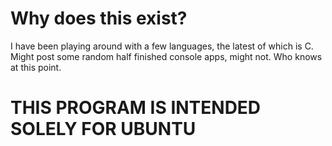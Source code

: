 # Why does this exist?
I have been playing around with a few languages, the latest of which is C. Might post some random half finished console apps, might not. Who knows at this point.
# THIS PROGRAM IS INTENDED SOLELY FOR UBUNTU
